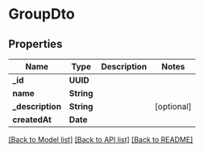 # GroupDto

## Properties
Name | Type | Description | Notes
------------ | ------------- | ------------- | -------------
**_id** | **UUID** |  | 
**name** | **String** |  | 
**_description** | **String** |  | [optional] 
**createdAt** | **Date** |  | 

[[Back to Model list]](../README#documentation-for-models) [[Back to API list]](../README#documentation-for-api-endpoints) [[Back to README]](../README)


